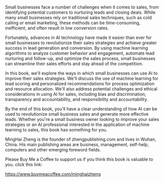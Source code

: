
Small businesses face a number of challenges when it comes to sales, from identifying potential customers to nurturing leads and closing deals. While many small businesses rely on traditional sales techniques, such as cold calling or email marketing, these methods can be time-consuming, inefficient, and often result in low conversion rates.

Fortunately, advances in AI technology have made it easier than ever for small businesses to revolutionize their sales strategies and achieve greater success in lead generation and conversion. By using machine learning algorithms to analyze customer behavior and engagement, automate lead nurturing and follow-up, and optimize the sales process, small businesses can streamline their sales efforts and stay ahead of the competition.

In this book, we'll explore the ways in which small businesses can use AI to improve their sales strategies. We'll discuss the use of machine learning for lead scoring and personalized recommendations for process optimization and resource allocation. We'll also address potential challenges and ethical considerations in using AI for sales, including bias and discrimination, transparency and accountability, and responsibility and accountability.

By the end of this book, you'll have a clear understanding of how AI can be used to revolutionize small business sales and generate more effective leads. Whether you're a small business owner looking to improve your sales strategies or an AI professional interested in the application of machine learning to sales, this book has something for you.

MingHai Zheng is the founder of zhengpublishing.com and lives in Wuhan, China. His main publishing areas are business, management, self-help, computers and other emerging foreword fields.

Please Buy Me a Coffee to support us if you think this book is valuable to you. click this link:

https://www.buymeacoffee.com/minghaizheng
